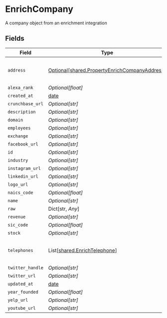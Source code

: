 # EnrichCompany

A company object from an enrichment integration


## Fields

| Field                                                                                                | Type                                                                                                 | Required                                                                                             | Description                                                                                          |
| ---------------------------------------------------------------------------------------------------- | ---------------------------------------------------------------------------------------------------- | ---------------------------------------------------------------------------------------------------- | ---------------------------------------------------------------------------------------------------- |
| `address`                                                                                            | [Optional[shared.PropertyEnrichCompanyAddress]](../../models/shared/propertyenrichcompanyaddress.md) | :heavy_minus_sign:                                                                                   | The address of the company                                                                           |
| `alexa_rank`                                                                                         | *Optional[float]*                                                                                    | :heavy_minus_sign:                                                                                   | N/A                                                                                                  |
| `created_at`                                                                                         | [date](https://docs.python.org/3/library/datetime.html#date-objects)                                 | :heavy_minus_sign:                                                                                   | N/A                                                                                                  |
| `crunchbase_url`                                                                                     | *Optional[str]*                                                                                      | :heavy_minus_sign:                                                                                   | N/A                                                                                                  |
| `description`                                                                                        | *Optional[str]*                                                                                      | :heavy_minus_sign:                                                                                   | N/A                                                                                                  |
| `domain`                                                                                             | *Optional[str]*                                                                                      | :heavy_minus_sign:                                                                                   | N/A                                                                                                  |
| `employees`                                                                                          | *Optional[str]*                                                                                      | :heavy_minus_sign:                                                                                   | N/A                                                                                                  |
| `exchange`                                                                                           | *Optional[str]*                                                                                      | :heavy_minus_sign:                                                                                   | N/A                                                                                                  |
| `facebook_url`                                                                                       | *Optional[str]*                                                                                      | :heavy_minus_sign:                                                                                   | N/A                                                                                                  |
| `id`                                                                                                 | *Optional[str]*                                                                                      | :heavy_minus_sign:                                                                                   | N/A                                                                                                  |
| `industry`                                                                                           | *Optional[str]*                                                                                      | :heavy_minus_sign:                                                                                   | N/A                                                                                                  |
| `instagram_url`                                                                                      | *Optional[str]*                                                                                      | :heavy_minus_sign:                                                                                   | N/A                                                                                                  |
| `linkedin_url`                                                                                       | *Optional[str]*                                                                                      | :heavy_minus_sign:                                                                                   | N/A                                                                                                  |
| `logo_url`                                                                                           | *Optional[str]*                                                                                      | :heavy_minus_sign:                                                                                   | N/A                                                                                                  |
| `naics_code`                                                                                         | *Optional[float]*                                                                                    | :heavy_minus_sign:                                                                                   | N/A                                                                                                  |
| `name`                                                                                               | *Optional[str]*                                                                                      | :heavy_minus_sign:                                                                                   | N/A                                                                                                  |
| `raw`                                                                                                | Dict[str, *Any*]                                                                                     | :heavy_minus_sign:                                                                                   | N/A                                                                                                  |
| `revenue`                                                                                            | *Optional[str]*                                                                                      | :heavy_minus_sign:                                                                                   | N/A                                                                                                  |
| `sic_code`                                                                                           | *Optional[float]*                                                                                    | :heavy_minus_sign:                                                                                   | N/A                                                                                                  |
| `stock`                                                                                              | *Optional[str]*                                                                                      | :heavy_minus_sign:                                                                                   | N/A                                                                                                  |
| `telephones`                                                                                         | List[[shared.EnrichTelephone](../../models/shared/enrichtelephone.md)]                               | :heavy_minus_sign:                                                                                   | An array of telephones for this company                                                              |
| `twitter_handle`                                                                                     | *Optional[str]*                                                                                      | :heavy_minus_sign:                                                                                   | N/A                                                                                                  |
| `twitter_url`                                                                                        | *Optional[str]*                                                                                      | :heavy_minus_sign:                                                                                   | N/A                                                                                                  |
| `updated_at`                                                                                         | [date](https://docs.python.org/3/library/datetime.html#date-objects)                                 | :heavy_minus_sign:                                                                                   | N/A                                                                                                  |
| `year_founded`                                                                                       | *Optional[float]*                                                                                    | :heavy_minus_sign:                                                                                   | N/A                                                                                                  |
| `yelp_url`                                                                                           | *Optional[str]*                                                                                      | :heavy_minus_sign:                                                                                   | N/A                                                                                                  |
| `youtube_url`                                                                                        | *Optional[str]*                                                                                      | :heavy_minus_sign:                                                                                   | N/A                                                                                                  |
